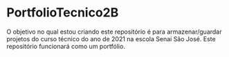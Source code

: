 # PortfolioTecnico2B
O objetivo no qual estou criando este repositório é para armazenar/guardar projetos do curso técnico do ano de 2021 na escola Senai São José. Este repositório funcionará como um portfólio.
